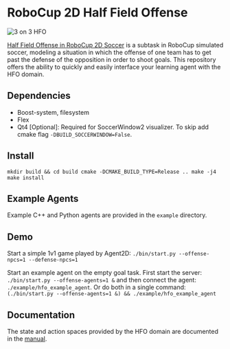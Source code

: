 RoboCup 2D Half Field Offense
===============

![3 on 3 HFO](https://github.com/mhauskn/HFO/blob/master/img/hfo3on3.png)

[Half Field Offense in RoboCup 2D Soccer](http://www.cs.utexas.edu/~AustinVilla/sim/halffieldoffense/) is a subtask in RoboCup simulated soccer, modeling a situation in which the offense of one team has to get past the defense of the opposition in order to shoot goals. This repository offers the ability to quickly and easily interface your learning agent with the HFO domain.

## Dependencies
 - Boost-system, filesystem
 - Flex
 - Qt4 [Optional]: Required for SoccerWindow2 visualizer. To skip add cmake flag `-DBUILD_SOCCERWINDOW=False`.

## Install
`
mkdir build && cd build
cmake -DCMAKE_BUILD_TYPE=Release ..
make -j4
make install
`

## Example Agents
Example C++ and Python agents are provided in the `example` directory.

## Demo
Start a simple 1v1 game played by Agent2D:
`./bin/start.py --offense-npcs=1 --defense-npcs=1`

Start an example agent on the empty goal task. First start the server:
`./bin/start.py --offense-agents=1 &` and then connect the agent:
`./example/hfo_example_agent`.
Or do both in a single command:
`(./bin/start.py --offense-agents=1 &) && ./example/hfo_example_agent`

## Documentation
The state and action spaces provided by the HFO domain are documented in the [manual](doc/manual.pdf).